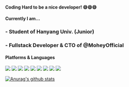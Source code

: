 #### Coding Hard to be a nice developer! 😄😄😄

#### Currently I am...
### - Student of Hanyang Univ. (Junior)
### - Fullstack Developer & CTO of @MoheyOfficial

#### Platforms & Languages
<p>
    <img src="https://img.shields.io/badge/style=round-square&logo=Javascript&logoColor=#F0DB4F"/>
    <img src="https://img.shields.io/badge/style=round-square&logo=Typescript&logoColor=#007ACC"/>
    <img src="https://img.shields.io/badge/style=round-square&logo=Go&logoColor=#29BEB0"/>
    <img src="https://img.shields.io/badge/style=round-square&logo=React.js&logoColor=#61DBFB"/>
    <img src="https://img.shields.io/badge/style=round-square&logo=Svelte.kit&logoColor=AA1E1E"/>
    <img src="https://img.shields.io/badge/style=round-square&logo=Next.js&logoColor=#45CE05"/>
    <img src="https://img.shields.io/badge/style=round-square&logo=Node.js&logoColor=#3C873A"/>
    <img src="https://img.shields.io/badge/style=round-square&logo=Prisma&logoColor=#000000"/>
    <img src="https://img.shields.io/badge/style=round-square&logo=GraphQL&logoColor=E535AB"/>
</p> 


[![Anurag's github stats](https://github-readme-stats.vercel.app/api?username=KyumKyum&count_private=true&theme=synthwave&show_icons=true)](https://github.com/anuraghazra/github-readme-stats)
<!--



**KyumKyum/KyumKyum** is a ✨ _special_ ✨ repository because its `README.md` (this file) appears on your GitHub profile.

Here are some ideas to get you started:

- 🔭 I’m currently working on ...
- 🌱 I’m currently learning ...
- 👯 I’m looking to collaborate on ...
- 🤔 I’m looking for help with ...
- 💬 Ask me about ...
- 📫 How to reach me: ...
- 😄 Pronouns: ...
- ⚡ Fun fact: ...
-->
